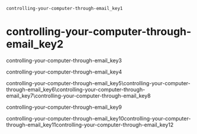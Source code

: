 ```ngMeta
controlling-your-computer-through-email_key1
```
# controlling-your-computer-through-email_key2
controlling-your-computer-through-email_key3

controlling-your-computer-through-email_key4


controlling-your-computer-through-email_key5\\controlling-your-computer-through-email_key6\\controlling-your-computer-through-email_key7\\controlling-your-computer-through-email_key8

controlling-your-computer-through-email_key9

controlling-your-computer-through-email_key10controlling-your-computer-through-email_key11controlling-your-computer-through-email_key12


